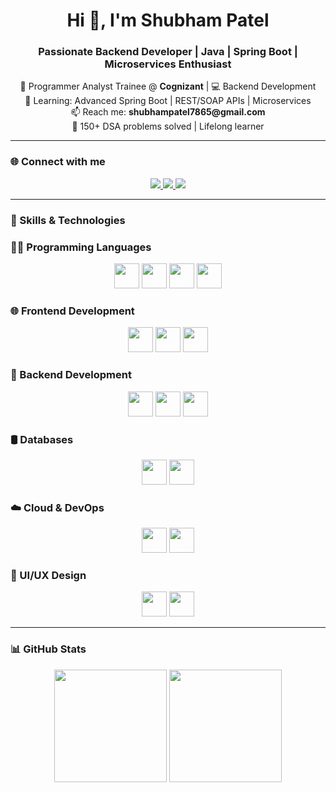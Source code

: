 <h1 align="center">Hi 👋, I'm Shubham Patel</h1>
<h3 align="center">Passionate Backend Developer | Java | Spring Boot | Microservices Enthusiast</h3>

<p align="center">
  💼 Programmer Analyst Trainee  @ <b>Cognizant</b> | 💻 Backend Development<br/>
  🌱 Learning: Advanced Spring Boot | REST/SOAP APIs | Microservices<br/>
  📫 Reach me: <b>shubhampatel7865@gmail.com</b><br/>
  🧠 150+ DSA problems solved | Lifelong learner
</p>

---

<h3 align="left">🌐 Connect with me</h3>

<p align="center">
  <a href="https://linkedin.com/in/shubham-patel-791707224" target="_blank">
    <img src="https://img.shields.io/badge/LinkedIn-0077B5?style=for-the-badge&logo=linkedin&logoColor=white"/>
  </a>
  <a href="https://www.leetcode.com/shubhampatel02" target="_blank">
    <img src="https://img.shields.io/badge/LeetCode-FFA116?style=for-the-badge&logo=leetcode&logoColor=black"/>
  </a>
  <a href="mailto:shubhampatel7865@gmail.com" target="_blank">
    <img src="https://img.shields.io/badge/Gmail-D14836?style=for-the-badge&logo=gmail&logoColor=white"/>
  </a>
</p>

---

<h3 align="left">🚀 Skills & Technologies</h3>

### 👨‍💻 Programming Languages
<p align="center">
  <img src="https://cdn.jsdelivr.net/gh/devicons/devicon/icons/java/java-original.svg" width="40" height="40"/>
  <img src="https://cdn.jsdelivr.net/gh/devicons/devicon/icons/python/python-original.svg" width="40" height="40"/>
  <img src="https://cdn.jsdelivr.net/gh/devicons/devicon/icons/c/c-original.svg" width="40" height="40"/>
  <img src="https://cdn.jsdelivr.net/gh/devicons/devicon/icons/javascript/javascript-original.svg" width="40" height="40"/>
</p>

### 🌐 Frontend Development
<p align="center">
  <img src="https://cdn.jsdelivr.net/gh/devicons/devicon/icons/html5/html5-original.svg" width="40" height="40"/>
  <img src="https://cdn.jsdelivr.net/gh/devicons/devicon/icons/css3/css3-original.svg" width="40" height="40"/>
  <img src="https://cdn.jsdelivr.net/gh/devicons/devicon/icons/react/react-original.svg" width="40" height="40"/>
</p>

### 🔧 Backend Development
<p align="center">
  <img src="https://www.vectorlogo.zone/logos/springio/springio-icon.svg" width="40" height="40"/>
  <img src="https://cdn.jsdelivr.net/gh/devicons/devicon/icons/nodejs/nodejs-original.svg" width="40" height="40"/>
  <img src="https://cdn.jsdelivr.net/gh/devicons/devicon/icons/express/express-original.svg" width="40" height="40"/>
</p>

### 🛢️ Databases
<p align="center">
  <img src="https://cdn.jsdelivr.net/gh/devicons/devicon/icons/mysql/mysql-original.svg" width="40" height="40"/>
  <img src="https://cdn.jsdelivr.net/gh/devicons/devicon/icons/mongodb/mongodb-original.svg" width="40" height="40"/>
</p>

### ☁️ Cloud & DevOps
<p align="center">
  <img src="https://cdn.jsdelivr.net/gh/devicons/devicon/icons/firebase/firebase-plain.svg" width="40" height="40"/>
  <img src="https://cdn.jsdelivr.net/gh/devicons/devicon/icons/amazonwebservices/amazonwebservices-original.svg" width="40" height="40"/>
</p>

### 🎨 UI/UX Design
<p align="center">
  <img src="https://cdn.jsdelivr.net/gh/devicons/devicon/icons/figma/figma-original.svg" width="40" height="40"/>
  <img src="https://cdn.jsdelivr.net/gh/devicons/devicon/icons/photoshop/photoshop-plain.svg" width="40" height="40"/>
</p>

---

<h3 align="left">📊 GitHub Stats</h3>

<p align="center">
  <img src="https://github-readme-stats.vercel.app/api?username=Shubhampatel02&show_icons=true&theme=tokyonight" height="180px"/>
  <img src="https://github-readme-stats.vercel.app/api/top-langs/?username=Shubhampatel02&layout=compact&theme=tokyonight" height="180px"/>
</p>
